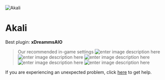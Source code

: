   ![Akali]()
# Akali

 Best plugin: **xDreammsAIO**
 


> Our recommended in-game settings
![enter image description here](https://cdn.discordapp.com/attachments/1002870352436789338/1002873863283150959/unknown.png)
![enter image description here](https://cdn.discordapp.com/attachments/1002870352436789338/1002873867301306389/unknown.png)
![enter image description here](https://cdn.discordapp.com/attachments/1002870352436789338/1002873872711946300/unknown.png)
![enter image description here](https://cdn.discordapp.com/attachments/1002870352436789338/1002873876897874031/unknown.png)
![enter image description here](https://cdn.discordapp.com/attachments/1002870352436789338/1002873881461268480/unknown.png)

If you are experiencing an unexpected problem, click [here](https://github.com/y1n/BGX.Support/tree/main/%F0%9F%87%AC%F0%9F%87%A7%20English) to get help.
